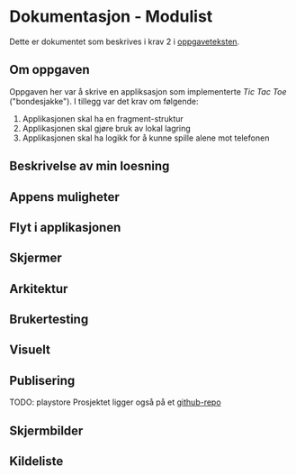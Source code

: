 
# Dokumentasjon - Modulist  
Dette er dokumentet som beskrives i krav 2 i [oppgaveteksten](./oppgavetekst.pdf).

## Om oppgaven 
Oppgaven her var å skrive en appliksasjon som implementerte _Tic Tac Toe_ ("bondesjakke"). I tillegg var det krav om følgende: 
1. Applikasjonen skal ha en fragment-struktur
2. Applikasjonen skal gjøre bruk av lokal lagring 
3. Applikasjonen skal ha logikk for å kunne spille alene mot telefonen


## Beskrivelse av min loesning 

## Appens muligheter 

## Flyt i applikasjonen 

## Skjermer 

## Arkitektur 

## Brukertesting 

## Visuelt

## Publisering 
TODO: playstore 
Prosjektet ligger også på et [github-repo](https://github.com/olaven/modulist)

## Skjermbilder 

## Kildeliste 